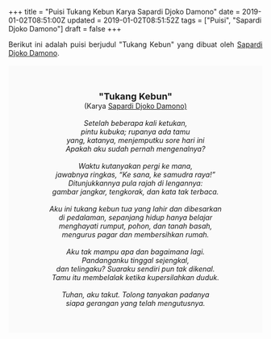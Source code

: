 +++
title = "Puisi Tukang Kebun Karya Sapardi Djoko Damono"
date = 2019-01-02T08:51:00Z
updated = 2019-01-02T08:51:52Z
tags = ["Puisi", "Sapardi Djoko Damono"]
draft = false
+++

<div dir="ltr" style="text-align: left;" trbidi="on"><div style="text-align: justify;">Berikut ini adalah puisi berjudul "Tukang Kebun" yang dibuat oleh <a href="https://ensiklopedia.kemdikbud.go.id/sastra/artikel/Sapardi_Djoko_Damono" target="_blank">Sapardi Djoko Damono</a>. </div><br /><div style="background: #FAFAFA; font-size: 14px; height: auto; margin: 0 auto; padding: 50px; text-align: center; width: auto;"><span style="font-size: 18px;"><b>"Tukang Kebun"</b></span><br />(Karya <a href="https://www.sekata.web.id/tags/sapardi-djoko-damono" target="_blank">Sapardi Djoko Damono)</a> <br /><br /><i>Setelah beberapa kali ketukan,<br />pintu kubuka; rupanya ada tamu<br />yang, katanya, menjemputku sore hari ini<br />Apakah aku sudah pernah mengenalnya?<br /><br />Waktu kutanyakan pergi ke mana,<br />jawabnya ringkas, “Ke sana, ke samudra raya!”<br />Ditunjukkannya pula rajah di lengannya:<br />gambar jangkar, tengkorak, dan kata tak terbaca.<br /><br />Aku ini tukang kebun tua yang lahir dan dibesarkan<br />di pedalaman, sepanjang hidup hanya belajar<br />menghayati rumput, pohon, dan tanah basah,<br />mengurus pagar dan membersihkan rumah.<br /><br />Aku tak mampu apa dan bagaimana lagi.<br />Pandanganku tinggal sejengkal,<br />dan telingaku? Suaraku sendiri pun tak dikenal.<br />Tamu itu membelalak ketika kupersilahkan duduk.<br /><br />Tuhan, aku takut. Tolong tanyakan padanya<br />siapa gerangan yang telah mengutusnya.</i> </div></div>
